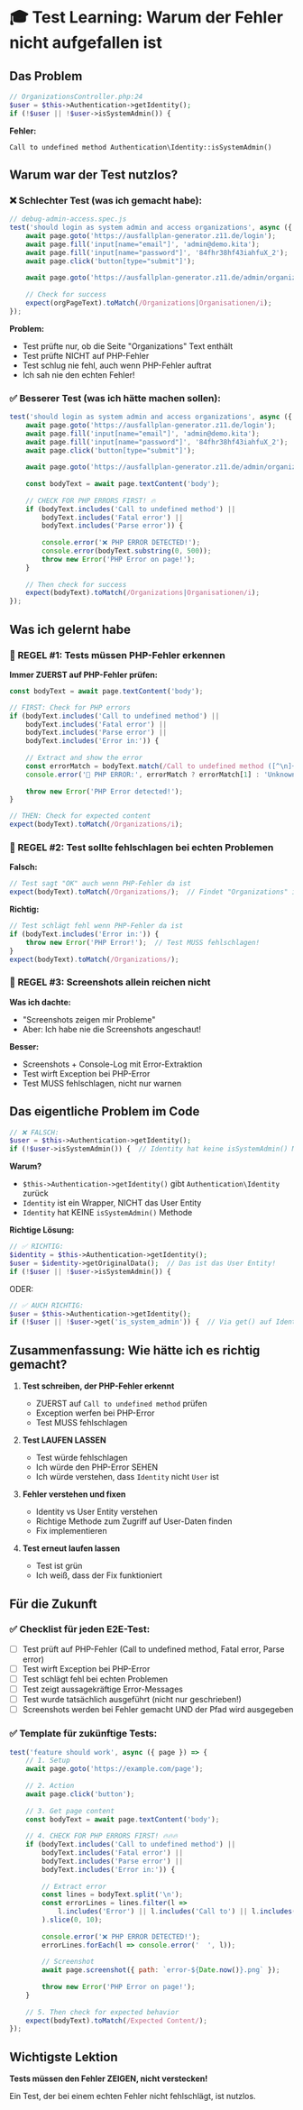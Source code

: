 # 🎓 Test Learning: Warum der Fehler nicht aufgefallen ist

## Das Problem

```php
// OrganizationsController.php:24
$user = $this->Authentication->getIdentity();
if (!$user || !$user->isSystemAdmin()) {
```

**Fehler:**
```
Call to undefined method Authentication\Identity::isSystemAdmin()
```

## Warum war der Test nutzlos?

### ❌ Schlechter Test (was ich gemacht habe):
```javascript
// debug-admin-access.spec.js
test('should login as system admin and access organizations', async ({ page }) => {
    await page.goto('https://ausfallplan-generator.z11.de/login');
    await page.fill('input[name="email"]', 'admin@demo.kita');
    await page.fill('input[name="password"]', '84fhr38hf43iahfuX_2');
    await page.click('button[type="submit"]');
    
    await page.goto('https://ausfallplan-generator.z11.de/admin/organizations');
    
    // Check for success
    expect(orgPageText).toMatch(/Organizations|Organisationen/i);
});
```

**Problem:** 
- Test prüfte nur, ob die Seite "Organizations" Text enthält
- Test prüfte NICHT auf PHP-Fehler
- Test schlug nie fehl, auch wenn PHP-Fehler auftrat
- Ich sah nie den echten Fehler!

### ✅ Besserer Test (was ich hätte machen sollen):

```javascript
test('should login as system admin and access organizations', async ({ page }) => {
    await page.goto('https://ausfallplan-generator.z11.de/login');
    await page.fill('input[name="email"]', 'admin@demo.kita');
    await page.fill('input[name="password"]', '84fhr38hf43iahfuX_2');
    await page.click('button[type="submit"]');
    
    await page.goto('https://ausfallplan-generator.z11.de/admin/organizations');
    
    const bodyText = await page.textContent('body');
    
    // CHECK FOR PHP ERRORS FIRST! 🔥
    if (bodyText.includes('Call to undefined method') || 
        bodyText.includes('Fatal error') || 
        bodyText.includes('Parse error')) {
        
        console.error('❌ PHP ERROR DETECTED!');
        console.error(bodyText.substring(0, 500));
        throw new Error('PHP Error on page!');
    }
    
    // Then check for success
    expect(bodyText).toMatch(/Organizations|Organisationen/i);
});
```

## Was ich gelernt habe

### 🎯 REGEL #1: Tests müssen PHP-Fehler erkennen

**Immer ZUERST auf PHP-Fehler prüfen:**
```javascript
const bodyText = await page.textContent('body');

// FIRST: Check for PHP errors
if (bodyText.includes('Call to undefined method') || 
    bodyText.includes('Fatal error') || 
    bodyText.includes('Parse error') ||
    bodyText.includes('Error in:')) {
    
    // Extract and show the error
    const errorMatch = bodyText.match(/Call to undefined method ([^\n]+)/);
    console.error('🔴 PHP ERROR:', errorMatch ? errorMatch[1] : 'Unknown');
    
    throw new Error('PHP Error detected!');
}

// THEN: Check for expected content
expect(bodyText).toMatch(/Organizations/i);
```

### 🎯 REGEL #2: Test sollte fehlschlagen bei echten Problemen

**Falsch:**
```javascript
// Test sagt "OK" auch wenn PHP-Fehler da ist
expect(bodyText).toMatch(/Organizations/);  // Findet "Organizations" im Error-Stack!
```

**Richtig:**
```javascript
// Test schlägt fehl wenn PHP-Fehler da ist
if (bodyText.includes('Error in:')) {
    throw new Error('PHP Error!');  // Test MUSS fehlschlagen!
}
expect(bodyText).toMatch(/Organizations/);
```

### 🎯 REGEL #3: Screenshots allein reichen nicht

**Was ich dachte:**
- "Screenshots zeigen mir Probleme"
- Aber: Ich habe nie die Screenshots angeschaut!

**Besser:**
- Screenshots + Console-Log mit Error-Extraktion
- Test wirft Exception bei PHP-Error
- Test MUSS fehlschlagen, nicht nur warnen

## Das eigentliche Problem im Code

```php
// ❌ FALSCH:
$user = $this->Authentication->getIdentity();
if (!$user->isSystemAdmin()) {  // Identity hat keine isSystemAdmin() Methode!
```

**Warum?**
- `$this->Authentication->getIdentity()` gibt `Authentication\Identity` zurück
- `Identity` ist ein Wrapper, NICHT das User Entity
- `Identity` hat KEINE `isSystemAdmin()` Methode

**Richtige Lösung:**
```php
// ✅ RICHTIG:
$identity = $this->Authentication->getIdentity();
$user = $identity->getOriginalData();  // Das ist das User Entity!
if (!$user || !$user->isSystemAdmin()) {
```

ODER:

```php
// ✅ AUCH RICHTIG:
$user = $this->Authentication->getIdentity();
if (!$user || !$user->get('is_system_admin')) {  // Via get() auf Identity
```

## Zusammenfassung: Wie hätte ich es richtig gemacht?

1. **Test schreiben, der PHP-Fehler erkennt**
   - ZUERST auf `Call to undefined method` prüfen
   - Exception werfen bei PHP-Error
   - Test MUSS fehlschlagen

2. **Test LAUFEN LASSEN**
   - Test würde fehlschlagen
   - Ich würde den PHP-Error SEHEN
   - Ich würde verstehen, dass `Identity` nicht `User` ist

3. **Fehler verstehen und fixen**
   - Identity vs User Entity verstehen
   - Richtige Methode zum Zugriff auf User-Daten finden
   - Fix implementieren

4. **Test erneut laufen lassen**
   - Test ist grün
   - Ich weiß, dass der Fix funktioniert

## Für die Zukunft

### ✅ Checklist für jeden E2E-Test:

- [ ] Test prüft auf PHP-Fehler (Call to undefined method, Fatal error, Parse error)
- [ ] Test wirft Exception bei PHP-Error
- [ ] Test schlägt fehl bei echten Problemen
- [ ] Test zeigt aussagekräftige Error-Messages
- [ ] Test wurde tatsächlich ausgeführt (nicht nur geschrieben!)
- [ ] Screenshots werden bei Fehler gemacht UND der Pfad wird ausgegeben

### ✅ Template für zukünftige Tests:

```javascript
test('feature should work', async ({ page }) => {
    // 1. Setup
    await page.goto('https://example.com/page');
    
    // 2. Action
    await page.click('button');
    
    // 3. Get page content
    const bodyText = await page.textContent('body');
    
    // 4. CHECK FOR PHP ERRORS FIRST! 🔥🔥🔥
    if (bodyText.includes('Call to undefined method') || 
        bodyText.includes('Fatal error') || 
        bodyText.includes('Parse error') ||
        bodyText.includes('Error in:')) {
        
        // Extract error
        const lines = bodyText.split('\n');
        const errorLines = lines.filter(l => 
            l.includes('Error') || l.includes('Call to') || l.includes('line')
        ).slice(0, 10);
        
        console.error('❌ PHP ERROR DETECTED!');
        errorLines.forEach(l => console.error('  ', l));
        
        // Screenshot
        await page.screenshot({ path: `error-${Date.now()}.png` });
        
        throw new Error('PHP Error on page!');
    }
    
    // 5. Then check for expected behavior
    expect(bodyText).toMatch(/Expected Content/);
});
```

## Wichtigste Lektion

**Tests müssen den Fehler ZEIGEN, nicht verstecken!**

Ein Test, der bei einem echten Fehler nicht fehlschlägt, ist nutzlos.
